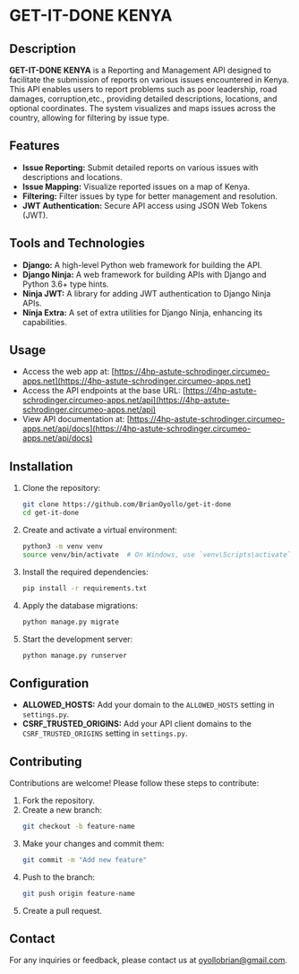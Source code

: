 # GET-IT-DONE KENYA

## Description
**GET-IT-DONE KENYA** is a Reporting and Management API designed to facilitate the submission of reports on various issues encountered in Kenya. This API enables users to report problems such as poor leadership, road damages, corruption,etc., providing detailed descriptions, locations, and optional coordinates. The system visualizes and maps issues across the country, allowing for filtering by issue type.

## Features
- **Issue Reporting:** Submit detailed reports on various issues with descriptions and locations.
- **Issue Mapping:** Visualize reported issues on a map of Kenya.
- **Filtering:** Filter issues by type for better management and resolution.
- **JWT Authentication:** Secure API access using JSON Web Tokens (JWT).

## Tools and Technologies
- **Django:** A high-level Python web framework for building the API.
- **Django Ninja:** A web framework for building APIs with Django and Python 3.6+ type hints.
- **Ninja JWT:** A library for adding JWT authentication to Django Ninja APIs.
- **Ninja Extra:** A set of extra utilities for Django Ninja, enhancing its capabilities.

## Usage
- Access the web app at: [https://4hp-astute-schrodinger.circumeo-apps.net](https://4hp-astute-schrodinger.circumeo-apps.net)
- Access the API endpoints at the base URL: [https://4hp-astute-schrodinger.circumeo-apps.net/api](https://4hp-astute-schrodinger.circumeo-apps.net/api)
- View API documentation at: [https://4hp-astute-schrodinger.circumeo-apps.net/api/docs](https://4hp-astute-schrodinger.circumeo-apps.net/api/docs)

## Installation
1. Clone the repository:
    ```bash
    git clone https://github.com/BrianOyollo/get-it-done
    cd get-it-done
    ```

2. Create and activate a virtual environment:
    ```bash
    python3 -m venv venv
    source venv/bin/activate  # On Windows, use `venv\Scripts\activate`
    ```

3. Install the required dependencies:
    ```bash
    pip install -r requirements.txt
    ```

4. Apply the database migrations:
    ```bash
    python manage.py migrate
    ```

5. Start the development server:
    ```bash
    python manage.py runserver
    ```

## Configuration
- **ALLOWED_HOSTS:** Add your domain to the `ALLOWED_HOSTS` setting in `settings.py`.
- **CSRF_TRUSTED_ORIGINS:** Add your API client domains to the `CSRF_TRUSTED_ORIGINS` setting in `settings.py`.


## Contributing
Contributions are welcome! Please follow these steps to contribute:
1. Fork the repository.
2. Create a new branch:
    ```bash
    git checkout -b feature-name
    ```
3. Make your changes and commit them:
    ```bash
    git commit -m "Add new feature"
    ```
4. Push to the branch:
    ```bash
    git push origin feature-name
    ```
5. Create a pull request.
   

## Contact
For any inquiries or feedback, please contact us at [oyollobrian@gmail.com](mailto:oyollobrian@gmail.com).
